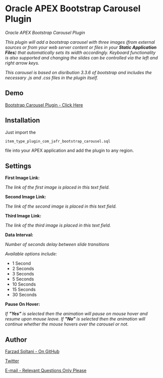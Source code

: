 # Oracle APEX Bootstrap Carousel Plugin
_Oracle APEX Bootstrap Carousel Plugin_

_This plugin will add a bootstrap carousel with three images (from external sources or from your web server content or files in your **Static Application Files**) that automatically sets its width accordingly. Keyboard functionality is also supported and changing the slides can be controlled via the left and right arrow keys._

_This carousel is based on disribution 3.3.6 of bootstrap and includes the necessary .js and .css files in the plugin itself._

## Demo
[Bootstrap Carousel Plugin - Click Here](https://apex.oracle.com/pls/apex/f?p=48547:1)

## Installation
Just import the 
```html
item_type_plugin_com_jafr_bootstrap_carousel.sql
```
file into your APEX application and add the plugin to any region.

## Settings

**First Image Link:**

_The link of the first image is placed in this text field._


**Second Image Link:**

_The link of the second image is placed in this text field._


**Third Image Link:**

_The link of the third image is placed in this text field._


**Data Interval:**

_Number of seconds delay between slide transitions_

_Available options include:_

* 1 Second
* 2 Seconds
* 3 Seconds
* 5 Seconds
* 10 Seconds
* 15 Seconds
* 30 Seconds

**Pause On Hover:**

_If **"Yes"** is selected then the animation will pause on mouse hover and resume upon mouse leave. If **"No"** is selected then the animation will continue whether the mouse hovers over the carousel or not._
## Author

[Farzad Soltani - On GitHub](https://github.com/farzadso)

[Twitter](https://www.twitter.com/FarzadSo)

[E-mail - Relevant Questions Only Please](mailto:farzad.au@gmail.com)
